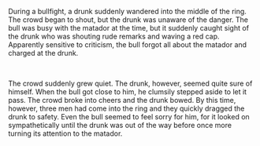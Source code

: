 During a bullfight, a drunk suddenly wandered into the middle of the ring. The crowd began to shout, but the drunk was unaware of the danger. The bull was busy with the matador at the time, but it suddenly caught sight of the drunk who was shouting rude remarks and waving a red cap. Apparently sensitive to criticism, the bull forgot all about the matador and charged at the drunk. 

    

The crowd suddenly grew quiet. The drunk, however, seemed quite sure of himself. When the bull got close to him, he clumsily stepped aside to let it pass. The crowd broke into cheers and the drunk bowed. By this time, however, three men had come into the ring and they quickly dragged the drunk to safety. Even the bull seemed to feel sorry for him, for it looked on sympathetically until the drunk was out of the way before once more turning its attention to the matador.
